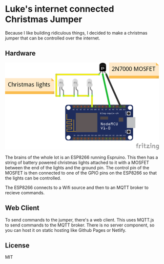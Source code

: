 # Luke's internet connected Christmas Jumper

Because I like building ridiculous things, I decided to make a christmas jumper that can be controlled over the internet.

## Hardware
![Wiring diagram](wiring-diagram.png)

The brains of the whole lot is an ESP8266 running Espruino. This then has a string of battery powered christmas lights attached to it with a MOSFET between the end of the lights and the ground pin. The control pin of the MOSFET is then connected to one of the GPIO pins on the ESP8266 so that the lights can be controlled.

The ESP8266 connects to a Wifi source and then to an MQTT broker to recieve commands.

## Web Client
To send commands to the jumper, there's a web client. This uses MQTT.js to send commands to the MQTT broker. There is no server component, so you can host it on static hosting like Github Pages or Netlify.

## License
MIT
